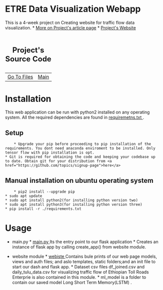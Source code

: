 # ETRE Data Visualization Webapp
This is a 4-week project on Creating website for traffic flow data visualization.
	* <a href="https://www.linkedin.com/pulse/traffic-data-visualization-web-app-henock-demessie">More on Project's article page</a>
	* <a href="http://twinerhenock.pythonanywhere.com">Project's Website</a>

<table>
<caption><h2>Project's Source Code</h2></caption>
<tr><td><a href="https://github.com/twinnerhenock/alx_portfolio">Go To Files</a></td><td><a href="https://github.com/twinnerhenock/alx_portfolio/tree/master/main.py">Main</a></td>
</tr>
</table>

# Installation

This web application can be run with python2 installed on any operating system. All the required dependencies are found in <a href="https://github.com/twinnerhenock/alx_portfolio/blob/master/requirements.txt">requiremetns.txt </a>.

## Setup
        * Upgrade your pip before proceeding to pip installation of the requirements. You dont need anaconda enviroment to be installed. Only tensor flow with pip installation is opt.
	* Git is required for obtaining the code and keeping your codebase up to date. Obtain git for your distribution from <a href="https://github.com/topics/signup-page">here</a>
## Manual installation on ubuntu operating system

        * pip2 install --upgrade pip
	* sudo apt update
	* sudo apt install python2(for installing python version two)
	* sudo apt install python3(for installing python version three)
	* pip install -r ./requirements.txt

# Usage

* main.py
        * <a href="https://github.com/twinnerhenock/alx_portfolio/tree/master/main.py">main.py </a> Its the entry point to our flask application
        * Creates an instance of flask app by calling create_app() from website module.

* website module
        * <a href="https://github.com/twinnerhenock/alx_portfolio/tree/master/website">webiste </a> Contains bule prints of our web page models, views and auth files; and aslo templates, static folders;and an init file to start our dash and flask app.
        * Dataset csv files df_joined.csv and daily_tulu_data.csv for visualizing traffic flow of Ethiopian Toll Roads Enterprie is also contained in this module.
        * ml_model is a folder to contain our saved model Long Short Term Memory(LSTM) .

